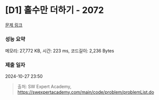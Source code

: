 # [D1] 홀수만 더하기 - 2072 

[문제 링크](https://swexpertacademy.com/main/code/problem/problemDetail.do?contestProbId=AV5QSEhaA5sDFAUq) 

### 성능 요약

메모리: 27,772 KB, 시간: 223 ms, 코드길이: 2,236 Bytes

### 제출 일자

2024-10-27 23:50



> 출처: SW Expert Academy, https://swexpertacademy.com/main/code/problem/problemList.do